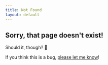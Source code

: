 ```yaml
---
title: Not Found
layout: default
---
```


<section id="page-not-found">
    <h1>Sorry, that page doesn't exist!</h1>
    <p>Should it, though? 🤔</p>
    <p>If you think this is a bug, <a href="https://github.com/AleksandrHovhannisyan/aleksandrhovhannisyan.github.io/issues/new?assignees=&labels=bug&template=bug_report.md&title=Bug+Report%3A+%5BConcise+Summary+Here%5D">please let me know</a>!</p>
</section>
